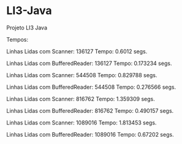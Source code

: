 LI3-Java
========

Projeto LI3 Java

Tempos:

Linhas Lidas com Scanner: 136127
Tempo: 0.6012 segs.

Linhas Lidas com BufferedReader: 136127
Tempo: 0.173234 segs.

Linhas Lidas com Scanner: 544508
Tempo: 0.829788 segs.

Linhas Lidas com BufferedReader: 544508
Tempo: 0.276566 segs.

Linhas Lidas com Scanner: 816762
Tempo: 1.359309 segs.

Linhas Lidas com BufferedReader: 816762
Tempo: 0.490157 segs.

Linhas Lidas com Scanner: 1089016
Tempo: 1.813453 segs.

Linhas Lidas com BufferedReader: 1089016
Tempo: 0.67202 segs.